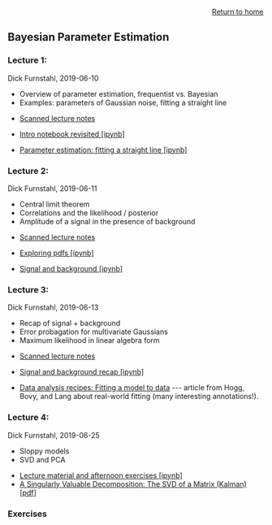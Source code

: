 <p align="right"><a href="https://nucleartalent.github.io/Bayes2019/">Return to home</a></p> 

## Bayesian Parameter Estimation

### Lecture 1: 
Dick Furnstahl, 2019-06-10
- Overview of parameter estimation, frequentist vs. Bayesian
- Examples: parameters of Gaussian noise, fitting a straight line
* [Scanned lecture notes](Lecture_M1b_rjf.pdf)

* [Intro notebook revisited [ipynb]](parameter_estimation_in_bayesTALENT_intro.ipynb)

* [Parameter estimation: fitting a straight line [ipynb]](parameter_estimation_fitting_straight_line_I.ipynb)


### Lecture 2: 
Dick Furnstahl, 2019-06-11
- Central limit theorem
- Correlations and the likelihood / posterior
- Amplitude of a signal in the presence of background
* [Scanned lecture notes](https://github.com/NuclearTalent/Bayes2019/blob/master/topics/bayesian-parameter-estimation/Lecture_T1b_rjf.pdf)

* [Exploring pdfs [ipynb]](https://github.com/NuclearTalent/Bayes2019/blob/master/topics/basics-of-bayesian-statistics/Exploring_pdfs.ipynb)

* [Signal and background [ipynb]](https://github.com/NuclearTalent/Bayes2019/blob/master/topics/bayesian-parameter-estimation/amplitude_in_presence_of_background.ipynb)


### Lecture 3: 
Dick Furnstahl, 2019-06-13
- Recap of signal + background
- Error probagation for multivariate Gaussians 
- Maximum likelihood in linear algebra form
* [Scanned lecture notes](https://github.com/NuclearTalent/Bayes2019/blob/master/topics/bayesian-parameter-estimation/Lecture_Th1a_rjf.pdf)

* [Signal and background recap [ipynb]](https://github.com/NuclearTalent/Bayes2019/blob/master/topics/bayesian-parameter-estimation/amplitude_in_presence_of_background_RECAP.ipynb)

* [Data analysis recipes: Fitting a model to data](https://arxiv.org/abs/1008.4686) --- article from Hogg, Bovy, and Lang about real-world fitting (many interesting annotations!).


### Lecture 4: 
Dick Furnstahl, 2019-06-25
- Sloppy models
- SVD and PCA
* [Lecture material and afternoon exercises [ipynb]](https://github.com/NuclearTalent/Bayes2019/blob/master/topics/bayesian-parameter-estimation/linear_algebra_games_I.ipynb)
* [A Singularly Valuable Decomposition: The SVD of a Matrix (Kalman) [pdf]](https://github.com/NuclearTalent/Bayes2019/blob/master/topics/bayesian-parameter-estimation/SVD-Dan-Kalman.pdf)




### Exercises
